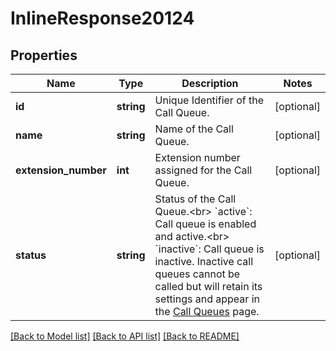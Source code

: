 # InlineResponse20124

## Properties
Name | Type | Description | Notes
------------ | ------------- | ------------- | -------------
**id** | **string** | Unique Identifier of the Call Queue. | [optional] 
**name** | **string** | Name of the Call Queue. | [optional] 
**extension_number** | **int** | Extension number assigned for the Call Queue. | [optional] 
**status** | **string** | Status of the Call Queue.&lt;br&gt; &#x60;active&#x60;: Call queue is enabled and active.&lt;br&gt; &#x60;inactive&#x60;: Call queue is inactive. Inactive call queues cannot be called but will retain its settings and appear in the [Call Queues](https://zoom.us/pbx/page/telephone/groups#/groups) page. | [optional] 

[[Back to Model list]](../README.md#documentation-for-models) [[Back to API list]](../README.md#documentation-for-api-endpoints) [[Back to README]](../README.md)


